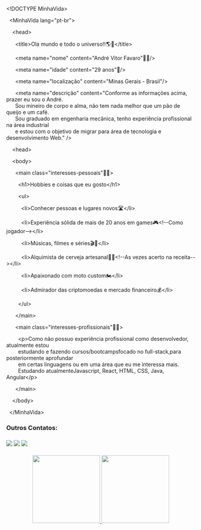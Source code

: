 &lt;!DOCTYPE MinhaVida&gt;

&nbsp;&nbsp;&lt;MinhaVida lang="pt-br"&gt;

&nbsp;&nbsp;&nbsp;&nbsp;&lt;head&gt;

&nbsp;&nbsp;&nbsp;&nbsp;&nbsp;&nbsp;&lt;title&gt;Ola mundo e todo o universo!!:earth_americas::milky_way:&lt;/title&gt;

&nbsp;&nbsp;&nbsp;&nbsp;&nbsp;&nbsp;&lt;meta name="nome" content="André Vitor Favaro":curly_haired_man:/&gt;

&nbsp;&nbsp;&nbsp;&nbsp;&nbsp;&nbsp;&lt;meta name="idade" content="29 anos":birthday:/&gt;

&nbsp;&nbsp;&nbsp;&nbsp;&nbsp;&nbsp;&lt;meta name="localização" content="Minas Gerais - Brasil"/&gt;

&nbsp;&nbsp;&nbsp;&nbsp;&nbsp;&nbsp;&lt;meta name="descrição" content="Conforme as informações acima, prazer eu sou o André.  
&nbsp;&nbsp;&nbsp;&nbsp;&nbsp;&nbsp;Sou mineiro de corpo e alma, não tem nada melhor que um pão de queijo e um café.  
&nbsp;&nbsp;&nbsp;&nbsp;&nbsp;&nbsp;Sou graduado em engenharia mecânica, tenho experiência profissional na área industrial  
&nbsp;&nbsp;&nbsp;&nbsp;&nbsp;&nbsp;e estou com o objetivo de migrar para área de tecnologia e desenvolvimento Web." /&gt;
  
&nbsp;&nbsp;&nbsp;&nbsp;&lt;head&gt;

&nbsp;&nbsp;&nbsp;&nbsp;&lt;body&gt;

&nbsp;&nbsp;&nbsp;&nbsp;&nbsp;&nbsp;&lt;main class="interesses-pessoais":massage_man:&gt;

&nbsp;&nbsp;&nbsp;&nbsp;&nbsp;&nbsp;&nbsp;&nbsp;&lt;h1&gt;Hobbies e coisas que eu gosto</h1&gt;

&nbsp;&nbsp;&nbsp;&nbsp;&nbsp;&nbsp;&nbsp;&nbsp;&lt;ul&gt;

&nbsp;&nbsp;&nbsp;&nbsp;&nbsp;&nbsp;&nbsp;&nbsp;&nbsp;&nbsp;&lt;li&gt;Conhecer pessoas e lugares novos:motorway:&lt;/li&gt;

&nbsp;&nbsp;&nbsp;&nbsp;&nbsp;&nbsp;&nbsp;&nbsp;&nbsp;&nbsp;&lt;li&gt;Experiência sólida de mais de 20 anos em games:video_game:<!--Como jogador--&gt;&lt;/li&gt;

&nbsp;&nbsp;&nbsp;&nbsp;&nbsp;&nbsp;&nbsp;&nbsp;&nbsp;&nbsp;&lt;li&gt;Músicas, filmes e séries:clapper::musical_score:&lt;/li&gt;

&nbsp;&nbsp;&nbsp;&nbsp;&nbsp;&nbsp;&nbsp;&nbsp;&nbsp;&nbsp;&lt;li&gt;Alquimista de cerveja artesanal:bowl_with_spoon::beer:<!--As vezes acerto na receita--&gt;&lt;/li&gt;

&nbsp;&nbsp;&nbsp;&nbsp;&nbsp;&nbsp;&nbsp;&nbsp;&nbsp;&nbsp;&lt;li&gt;Apaixonado com moto custom:motorcycle:&lt;/li&gt;

&nbsp;&nbsp;&nbsp;&nbsp;&nbsp;&nbsp;&nbsp;&nbsp;&nbsp;&nbsp;&lt;li&gt;Admirador das criptomoedas e mercado financeiro:moneybag:&lt;/li&gt;

&nbsp;&nbsp;&nbsp;&nbsp;&nbsp;&nbsp;&nbsp;&nbsp;&lt;/ul&gt;

&nbsp;&nbsp;&nbsp;&nbsp;&nbsp;&nbsp;&lt;/main&gt;

&nbsp;&nbsp;&nbsp;&nbsp;&nbsp;&nbsp;&lt;main class="interesses-profissionais":man_technologist:&gt;

&nbsp;&nbsp;&nbsp;&nbsp;&nbsp;&nbsp;&nbsp;&nbsp;&lt;p&gt;Como não possuo experiência profissional como desenvolvedor, atualmente estou  
&nbsp;&nbsp;&nbsp;&nbsp;&nbsp;&nbsp;&nbsp;&nbsp;estudando e fazendo cursos/bootcampsfocado no full-stack,para posteriormente aprofundar  
&nbsp;&nbsp;&nbsp;&nbsp;&nbsp;&nbsp;&nbsp;&nbsp;em certas linguagens ou em uma área que eu me interessa mais.  
&nbsp;&nbsp;&nbsp;&nbsp;&nbsp;&nbsp;&nbsp;&nbsp;Estudando atualmenteJavascript, React, HTML, CSS, Java, Angular&lt;/p&gt;

&nbsp;&nbsp;&nbsp;&nbsp;&nbsp;&nbsp;&lt;/main&gt;

&nbsp;&nbsp;&nbsp;&nbsp;&lt;/body&gt;

&nbsp;&nbsp;&lt;/MinhaVida&gt;

<h3> Outros Contatos: <h3>

<div>
<a href="https://instagram.com/andrefavaro80s/" target="_blank"><img src="https://img.shields.io/badge/-Instagram-%23E4405F?style=for-the-badge&logo=instagram&logoColor=white" target="_blank"></a>
<a href = "mailto:andrevitorfavaro@gmail.com"><img src="https://img.shields.io/badge/Gmail-D14836?style=for-the-badge&logo=gmail&logoColor=white" target="_blank"></a>
<a href="https://www.linkedin.com/in/andre-vitor-favaro/" target="_blank"><img src="https://img.shields.io/badge/-LinkedIn-%230077B5?style=for-the-badge&logo=linkedin&logoColor=white" target="_blank"></a>   
</div><br/>

<div align="center">
  <a href="https://github.com/andrefavaro">
  <img height="180em" src="https://github-readme-stats.vercel.app/api?username=andrefavaro&show_icons=true&theme=dark&include_all_commits=true&count_private=true"/>
  <img height="180em" src="https://github-readme-stats.vercel.app/api/top-langs/?username=andrefavaro&layout=compact&langs_count=7&theme=dark"/>
</div>
